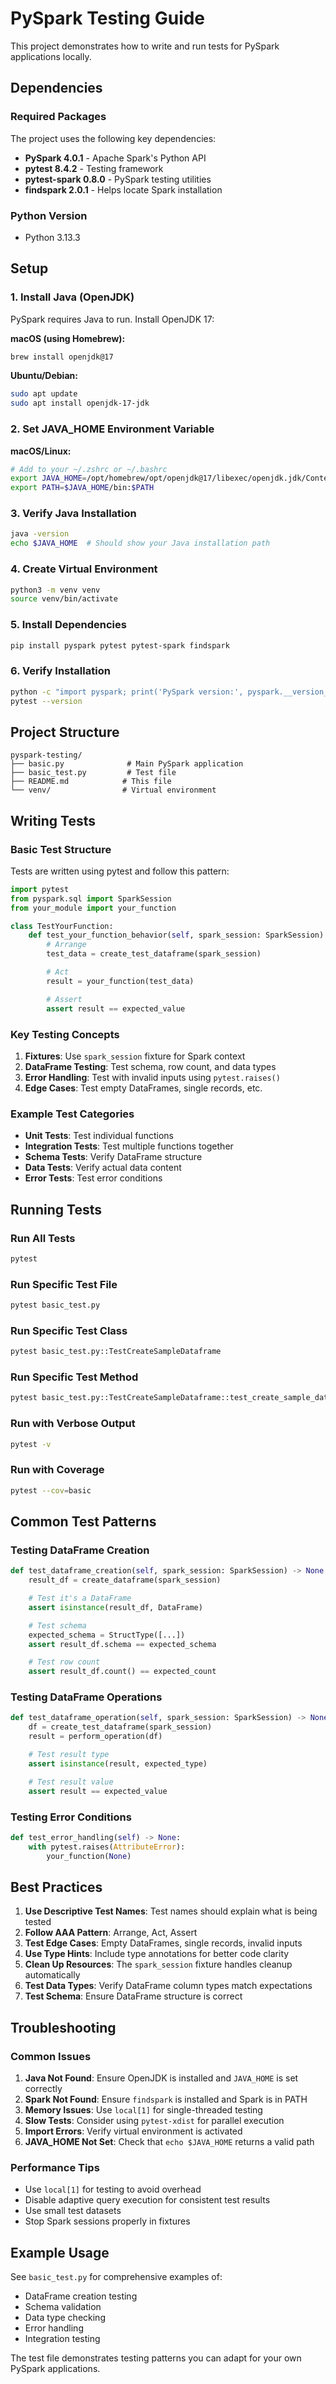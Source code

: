 # PySpark Testing Guide

This project demonstrates how to write and run tests for PySpark applications locally.

## Dependencies

### Required Packages

The project uses the following key dependencies:

- **PySpark 4.0.1** - Apache Spark's Python API
- **pytest 8.4.2** - Testing framework
- **pytest-spark 0.8.0** - PySpark testing utilities
- **findspark 2.0.1** - Helps locate Spark installation

### Python Version

- Python 3.13.3

## Setup

### 1. Install Java (OpenJDK)

PySpark requires Java to run. Install OpenJDK 17:

**macOS (using Homebrew):**
```bash
brew install openjdk@17
```

**Ubuntu/Debian:**
```bash
sudo apt update
sudo apt install openjdk-17-jdk
```

### 2. Set JAVA_HOME Environment Variable

**macOS/Linux:**
```bash
# Add to your ~/.zshrc or ~/.bashrc
export JAVA_HOME=/opt/homebrew/opt/openjdk@17/libexec/openjdk.jdk/Contents/Home
export PATH=$JAVA_HOME/bin:$PATH
```

### 3. Verify Java Installation

```bash
java -version
echo $JAVA_HOME  # Should show your Java installation path
```

### 4. Create Virtual Environment

```bash
python3 -m venv venv
source venv/bin/activate
```

### 5. Install Dependencies

```bash
pip install pyspark pytest pytest-spark findspark
```

### 6. Verify Installation

```bash
python -c "import pyspark; print('PySpark version:', pyspark.__version__)"
pytest --version
```

## Project Structure

```
pyspark-testing/
├── basic.py              # Main PySpark application
├── basic_test.py         # Test file
├── README.md            # This file
└── venv/                # Virtual environment
```

## Writing Tests

### Basic Test Structure

Tests are written using pytest and follow this pattern:

```python
import pytest
from pyspark.sql import SparkSession
from your_module import your_function

class TestYourFunction:
    def test_your_function_behavior(self, spark_session: SparkSession) -> None:
        # Arrange
        test_data = create_test_dataframe(spark_session)

        # Act
        result = your_function(test_data)

        # Assert
        assert result == expected_value
```

### Key Testing Concepts

1. **Fixtures**: Use `spark_session` fixture for Spark context
2. **DataFrame Testing**: Test schema, row count, and data types
3. **Error Handling**: Test with invalid inputs using `pytest.raises()`
4. **Edge Cases**: Test empty DataFrames, single records, etc.

### Example Test Categories

- **Unit Tests**: Test individual functions
- **Integration Tests**: Test multiple functions together
- **Schema Tests**: Verify DataFrame structure
- **Data Tests**: Verify actual data content
- **Error Tests**: Test error conditions

## Running Tests

### Run All Tests

```bash
pytest
```

### Run Specific Test File

```bash
pytest basic_test.py
```

### Run Specific Test Class

```bash
pytest basic_test.py::TestCreateSampleDataframe
```

### Run Specific Test Method

```bash
pytest basic_test.py::TestCreateSampleDataframe::test_create_sample_dataframe_returns_dataframe
```

### Run with Verbose Output

```bash
pytest -v
```

### Run with Coverage

```bash
pytest --cov=basic
```


## Common Test Patterns

### Testing DataFrame Creation

```python
def test_dataframe_creation(self, spark_session: SparkSession) -> None:
    result_df = create_dataframe(spark_session)

    # Test it's a DataFrame
    assert isinstance(result_df, DataFrame)

    # Test schema
    expected_schema = StructType([...])
    assert result_df.schema == expected_schema

    # Test row count
    assert result_df.count() == expected_count
```

### Testing DataFrame Operations

```python
def test_dataframe_operation(self, spark_session: SparkSession) -> None:
    df = create_test_dataframe(spark_session)
    result = perform_operation(df)

    # Test result type
    assert isinstance(result, expected_type)

    # Test result value
    assert result == expected_value
```

### Testing Error Conditions

```python
def test_error_handling(self) -> None:
    with pytest.raises(AttributeError):
        your_function(None)
```

## Best Practices

1. **Use Descriptive Test Names**: Test names should explain what is being tested
2. **Follow AAA Pattern**: Arrange, Act, Assert
3. **Test Edge Cases**: Empty DataFrames, single records, invalid inputs
4. **Use Type Hints**: Include type annotations for better code clarity
5. **Clean Up Resources**: The `spark_session` fixture handles cleanup automatically
6. **Test Data Types**: Verify DataFrame column types match expectations
7. **Test Schema**: Ensure DataFrame structure is correct

## Troubleshooting

### Common Issues

1. **Java Not Found**: Ensure OpenJDK is installed and `JAVA_HOME` is set correctly
2. **Spark Not Found**: Ensure `findspark` is installed and Spark is in PATH
3. **Memory Issues**: Use `local[1]` for single-threaded testing
4. **Slow Tests**: Consider using `pytest-xdist` for parallel execution
5. **Import Errors**: Verify virtual environment is activated
6. **JAVA_HOME Not Set**: Check that `echo $JAVA_HOME` returns a valid path

### Performance Tips

- Use `local[1]` for testing to avoid overhead
- Disable adaptive query execution for consistent test results
- Use small test datasets
- Stop Spark sessions properly in fixtures

## Example Usage

See `basic_test.py` for comprehensive examples of:
- DataFrame creation testing
- Schema validation
- Data type checking
- Error handling
- Integration testing

The test file demonstrates testing patterns you can adapt for your own PySpark applications.
